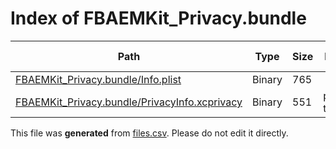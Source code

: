 # Index of FBAEMKit_Privacy.bundle

| Path | Type | Size | Format | Language | DiE Info | Notes | Hash |
| --- | --- | --- | --- | --- | --- | --- | --- |
| [FBAEMKit_Privacy.bundle/Info.plist](./FBAEMKit_Privacy.bundle/Info.plist) | Binary | 765 |  |  |  |  | d1bb786bdb347a3c61df4fbab00be6e0aabf2e5ab8375ef53ac2ce1b5a7c30db |
| [FBAEMKit_Privacy.bundle/PrivacyInfo.xcprivacy](./FBAEMKit_Privacy.bundle/PrivacyInfo.xcprivacy) | Binary | 551 | plain text[LF] | XML(1.0) |  |  | 6452295a6ad29254c92c668038f2c6a2cfd440c07cda81f814e996ac215b8415 |


This file was **generated** from [files.csv](../../../../../../../../../files.csv). Please do not edit it directly.
